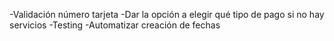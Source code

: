-Validación número tarjeta
-Dar la opción a elegir qué tipo de pago si no hay servicios
-Testing
-Automatizar creación de fechas